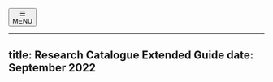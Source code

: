 <button type="button" id="menuButton" onclick="openNav()"><div id="menuSymbol">&#9776; </div><span id="menuName">MENU</span></button>
<!--
    this has to be added manually to the finished HTML
  <meta name="viewport" content="width=device-width, initial-scale=1.0">
-->

---
title: Research Catalogue Extended Guide
date: September 2022
---

<!--[pdf version](RC-extended-guide.pdf "pdf extended guide pdf version")  -->



<script>

// this is a little script for the navigation

window.onload = function ( ) {
	let createAnchorHelpers = function ( ) {
		let anchorHelper = function (headerElement) {
			let anchor_element = document.createElement("a");
			anchor_element.href = "#" + headerElement.id;
			anchor_element.classList.add("headerAnchor");
			let icon = document.createElement("img");
			icon.src = "octigon_link.svg";
			icon.classList.add("icon");
			icon.width = "16"
			icon.height = "16"
			icon.alt = "anchor"
			icon.ariaHidden = "true";
			anchor_element.appendChild(icon);
			headerElement.prepend(anchor_element);
			anchor_element.style.opacity = "0.33";
			anchor_element.title = "shareable anchor link"


			
			headerElement.onmouseover = () => { anchor_element.style.opacity = "1.0" };
			headerElement.onmouseleave = () => { anchor_element.style.opacity = "0.33" };


		}
		let allHeaders = document.querySelectorAll("h1,h2,h3,h4,h5,h6");
		allHeaders.forEach(anchorHelper);
	}

	var dynamicMenu = function( ) {
		let isMenuOpen = false;

		

		let toggleNav = function ( ) { 
			isMenuOpen = !isMenuOpen;

			let TOC = document.getElementById('TOC');
		    TOC.classList.toggle('showMenu');
		    
		    let menuSymbol = document.getElementById('menuSymbol');
			menuSymbol.innerHTML = isMenuOpen ? '&times;' : '&#9776;';

			// because of scrolling issue on mobile devices, body is best hidden if menu is open:
		    document.getElementById('body-text').classList.toggle('navIsOpen');
		}

		let makeLinksCloseNav = function ( ) { // links should close the navigation
			let links = document.getElementById('TOC').getElementsByTagName('A');
			for (let i = 0;i<links.length;i++) {
				links[i].onclick = function ( ) { 
				    document.getElementById('body-text').style.display = 'default';
					toggleNav( );
		 		};
			}
		}

	    document.getElementById('menuButton').onclick = function ( ) { 
			toggleNav( );
		};

		makeLinksCloseNav( );
	}

	function make_hrefs_blank ( ) {
		let hrefs = document.getElementsByTagName("a");
		([].slice.call(hrefs)).map(href => href.target = "_blank");
	}

	dynamicMenu( );
	createAnchorHelpers();
	make_hrefs_blank();
	
}

</script>
<div id="body-text">
